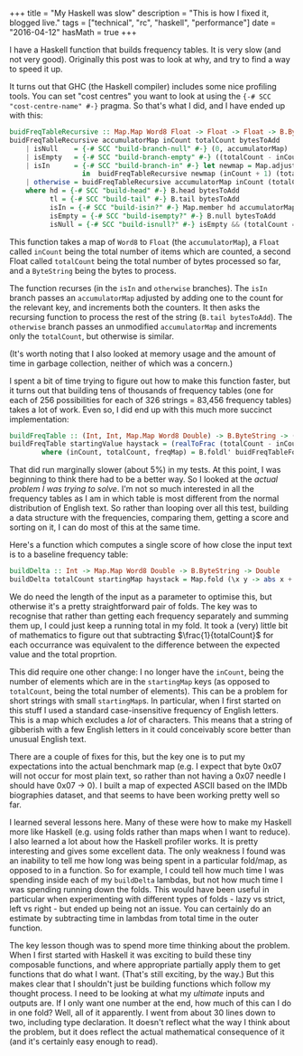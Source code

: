 +++
title = "My Haskell was slow"
description = "This is how I fixed it, blogged live."
tags = ["technical", "rc", "haskell", "performance"]
date = "2016-04-12"
hasMath = true
+++

I have a Haskell function that builds frequency tables. It is very slow (and not very good). Originally this post was to look at why, and try to find a way to speed it up.

It turns out that GHC (the Haskell compiler) includes some nice profiling tools. You can set "cost centres" you want to look at using the `{-# SCC "cost-centre-name" #-}` pragma. So that's what I did, and I have ended up with this:

```Haskell
buidFreqTableRecursive :: Map.Map Word8 Float -> Float -> Float -> B.ByteString -> (Float, Map.Map Word8 Float)
buidFreqTableRecursive accumulatorMap inCount totalCount bytesToAdd
    | isNull    = {-# SCC "build-branch-null" #-} (0, accumulatorMap)
    | isEmpty   = {-# SCC "build-branch-empty" #-} ((totalCount - inCount) / totalCount, Map.map (/inCount) accumulatorMap)
    | isIn      = {-# SCC "build-branch-in" #-} let newmap = Map.adjust (+1) hd accumulatorMap
                  in  buidFreqTableRecursive newmap (inCount + 1) (totalCount + 1) tl
    | otherwise = buidFreqTableRecursive accumulatorMap inCount (totalCount + 1) tl
    where hd = {-# SCC "build-head" #-} B.head bytesToAdd
          tl = {-# SCC "build-tail" #-} B.tail bytesToAdd
          isIn = {-# SCC "build-isin?" #-} Map.member hd accumulatorMap
          isEmpty = {-# SCC "build-isempty?" #-} B.null bytesToAdd
          isNull = {-# SCC "build-isnull?" #-} isEmpty && (totalCount == 0)
```

This function takes a map of `Word8` to `Float` (the `accumulatorMap`), a `Float` called `inCount` being the total number of items which are counted, a second Float called `totalCount` being the total number of bytes processed so far, and a `ByteString` being the bytes to process.

The function recurses (in the `isIn` and `otherwise` branches). The `isIn` branch passes an `accumulatorMap` adjusted by adding one to the count for the relevant key, and increments both the counters. It then asks the recursing function to process the rest of the string (`B.tail bytesToAdd`). The `otherwise` branch passes an unmodified `accumulatorMap` and increments only the `totalCount`, but otherwise is similar.

(It's worth noting that I also looked at memory usage and the amount of time in garbage collection, neither of which was a concern.)

I spent a bit of time trying to figure out how to make this function faster, but it turns out that building tens of thousands of frequency tables (one for each of 256 possibilities for each of 326 strings = 83,456 frequency tables) takes a lot of work. Even so, I did end up with this much more succinct implementation:

```Haskell
buildFreqTable :: (Int, Int, Map.Map Word8 Double) -> B.ByteString -> (Double, Map.Map Word8 Double)
buildFreqTable startingValue haystack = (realToFrac (totalCount - inCount) / realToFrac totalCount, Map.map (/inCount) freqMap)
        where (inCount, totalCount, freqMap) = B.foldl' buidFreqTableFold startingValue haystack
```

That did run marginally slower (about 5%) in my tests. At this point, I was beginning to think there had to be a better way. So I looked at the *actual problem I was trying to solve*. I'm not so much interested in all the frequency tables as I am in which table is most different from the normal distribution of English text. So rather than looping over all this test, building a data structure with the frequencies, comparing them, getting a score and sorting on it, I can do most of this at the same time.

Here's a function which computes a single score of how close the input text is to a baseline frequency table:

```Haskell
buildDelta :: Int -> Map.Map Word8 Double -> B.ByteString -> Double
buildDelta totalCount startingMap haystack = Map.fold (\x y -> abs x + y) 0 $ B.foldl (flip (Map.adjust (\a -> a - (1/realToFrac totalCount)))) startingMap haystack
```

We do need the length of the input as a parameter to optimise this, but otherwise it's a pretty straightforward pair of folds. The key was to recognise that rather than getting each frequency separately and summing them up, I could just keep a running total in my fold. It took a (very) little bit of mathematics to figure out that subtracting $\frac{1}{totalCount}$ for each occurrance was equivalent to the difference between the expected value and the total proprtion.

This did require one other change: I no longer have the `inCount`, being the number of elements which are in the `startingMap` keys (as opposed to `totalCount`, being the total number of elements). This can be a problem for short strings with small `startingMap`s. In particular, when I first started on this stuff I used a standard case-insensitive frequency of English letters. This is a map which excludes a *lot* of characters. This means that a string of gibberish with a few English letters in it could conceivably score better than unusual English text.

There are a couple of fixes for this, but the key one is to put my expectations into the actual benchmark map (e.g. I expect that byte 0x07 will not occur for most plain text, so rather than not having a 0x07 needle I should have 0x07 -> 0). I built a map of expected ASCII based on the IMDb biographies dataset, and that seems to have been working pretty well so far.

I learned several lessons here. Many of these were how to make my Haskell more like Haskell (e.g. using folds rather than maps when I want to reduce). I also learned a lot about how the Haskell profiler works. It is pretty interesting and gives some excellent data. The only weakness I found was an inability to tell me how long was being spent in a particular fold/map, as opposed to in a function. So for example, I could tell how much time I was spending inside each of my `buildDelta` lambdas, but not how much time I was spending running down the folds. This would have been useful in particular when experimenting with different types of folds - lazy vs strict, left vs right - but ended up being not an issue. You can certainly do an estimate by subtracting time in lambdas from total time in the outer function.

The key lesson though was to spend more time thinking about the problem. When I first started with Haskell it was exciting to build these tiny composable functions, and where appropriate partially apply them to get functions that do what I want. (That's still exciting, by the way.) But this makes clear that I shouldn't just be building functions which follow my thought process. I need to be looking at what my *ultimate* inputs and outputs are. If I only want one number at the end, how much of this can I do in one fold? Well, all of it apparently. I went from about 30 lines down to two, including type declaration. It doesn't reflect what the way I think about the problem, but it does reflect the actual mathematical consequence of it (and it's certainly easy enough to read).
